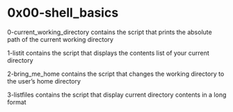# 0x00-shell_basics

0-current_working_directory contains the script that prints the absolute path of the current working directory

1-listit contains the script that displays the contents list of your current directory

2-bring_me_home contains the script that changes the working directory to the user’s home directory

3-listfiles contains the script that display current directory contents in a long format
